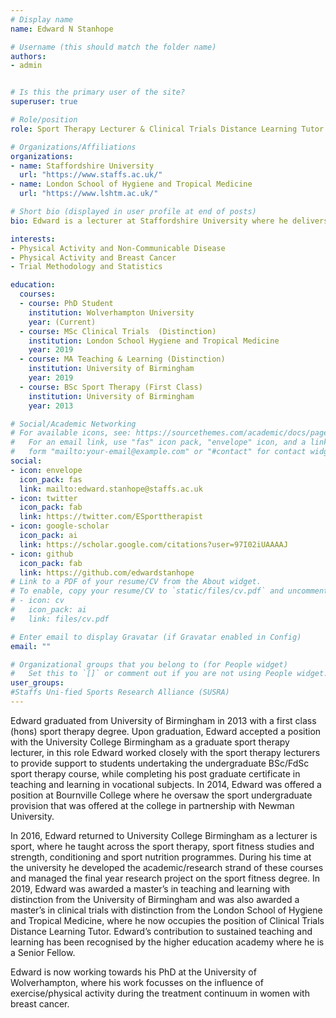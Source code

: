 ```yaml
---
# Display name
name: Edward N Stanhope

# Username (this should match the folder name)
authors:
- admin


# Is this the primary user of the site?
superuser: true

# Role/position
role: Sport Therapy Lecturer & Clinical Trials Distance Learning Tutor

# Organizations/Affiliations
organizations:
- name: Staffordshire University
  url: "https://www.staffs.ac.uk/"
- name: London School of Hygiene and Tropical Medicine
  url: "https://www.lshtm.ac.uk/"

# Short bio (displayed in user profile at end of posts)
bio: Edward is a lecturer at Staffordshire University where he delivers on the Undergraduate Sport Therapy and MSc Applied research Programs. Edwards knowledge in trial methodology and statistics sess him oversee the research modules of the Sport Therapy degree and supervise a number of students conducting research on the MSc Applied Reseach program. Edward has a particular research interest in the effects of physcial activity and patients with non-communicable diseases. Edward is currently undertaking a PhD which explores the effects of physical activity in breast cancer patients across their treatment continuum. 

interests:
- Physical Activity and Non-Communicable Disease
- Physical Activity and Breast Cancer
- Trial Methodology and Statistics

education:
  courses:
  - course: PhD Student
    institution: Wolverhampton University
    year: (Current)
  - course: MSc Clinical Trials  (Distinction)
    institution: London School Hygiene and Tropical Medicine
    year: 2019
  - course: MA Teaching & Learning (Distinction)
    institution: University of Birmingham
    year: 2019
  - course: BSc Sport Therapy (First Class)
    institution: University of Birmingham
    year: 2013

# Social/Academic Networking
# For available icons, see: https://sourcethemes.com/academic/docs/page-builder/#icons
#   For an email link, use "fas" icon pack, "envelope" icon, and a link in the
#   form "mailto:your-email@example.com" or "#contact" for contact widget.
social:
- icon: envelope
  icon_pack: fas
  link: mailto:edward.stanhope@staffs.ac.uk
- icon: twitter
  icon_pack: fab
  link: https://twitter.com/ESporttherapist
- icon: google-scholar
  icon_pack: ai
  link: https://scholar.google.com/citations?user=97I02iUAAAAJ
- icon: github
  icon_pack: fab
  link: https://github.com/edwardstanhope
# Link to a PDF of your resume/CV from the About widget.
# To enable, copy your resume/CV to `static/files/cv.pdf` and uncomment the lines below.
# - icon: cv
#   icon_pack: ai
#   link: files/cv.pdf

# Enter email to display Gravatar (if Gravatar enabled in Config)
email: ""

# Organizational groups that you belong to (for People widget)
#   Set this to `[]` or comment out if you are not using People widget.
user_groups:
#Staffs Uni-fied Sports Research Alliance (SUSRA)
---
```

Edward graduated from University of Birmingham in 2013 with a first class (hons) sport therapy degree. Upon graduation, Edward accepted a position with the University College Birmingham as a graduate sport therapy lecturer, in this role Edward worked closely with the sport therapy lecturers to provide support to students undertaking the undergraduate BSc/FdSc sport therapy course, while completing his post graduate certificate in teaching and learning in vocational subjects. In 2014, Edward was offered a position at Bournville College where he oversaw the sport undergraduate provision that was offered at the college in partnership with Newman University. 

In 2016, Edward returned to University College Birmingham as a lecturer is sport, where he taught across the sport therapy, sport fitness studies and strength, conditioning and sport nutrition programmes. During his time at the university he developed the academic/research strand of these courses and managed the final year research project on the sport fitness degree. In 2019, Edward was awarded a master’s in teaching and learning with distinction from the University of Birmingham and was also awarded a master’s in clinical trials with distinction from the London School of Hygiene and Tropical Medicine, where he now occupies the position of Clinical Trials Distance Learning Tutor. Edward’s contribution to sustained teaching and learning has been recognised by the higher education academy where he is a Senior Fellow. 

Edward is now working towards his PhD at the University of Wolverhampton, where his work focusses on the influence of exercise/physical activity during the treatment continuum in women with breast cancer.
